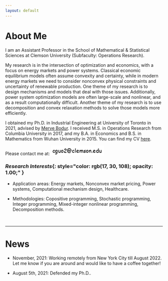 ```yaml
---
layout: default
---
```


# About Me

I am an Assistant Professor in the School of Mathematical & Statistical Sciences at Clemson University (Subfaculty: Operations Research).

My research is in the intersection of optimization and economics, with a focus on energy markets and power systems. Classical economic equilibrium models often assume convexity and certainty, while in modern energy markets we need to consider nonconvex physical constraints and uncertainty of renewable production. One theme of my research is to design mechanisms and models that deal with those issues. Additionally, power system optimization models are often large-scale and nonlinear, and as a result computationally difficult. Another theme of my research is to use decomposition and convex relaxation methods to solve those models more efficiently.
<!-- Using optimization methods such as copositive programming and integer programming, I deal with the challenges of uncertainty and nonconvexity in power grids. I also develop decomposition algorithms to solve the optimization models more efficiently. -->

<!-- My research is in the intersection of optimization and economics, with a focus on nonconvex problems in energy markets and power systems. -->

I obtained my Ph.D. in Industrial Engineering at University of Toronto in 2021, advised by [<u>Merve Bodur</u>](https://sites.google.com/site/mervebodr/). I received M.S. in Operations Research from Columbia University in 2017, and my B.A. in Economics and B.S. in Mathematics from Wuhan University in 2015. You can find my CV [<u>here</u>](/docs/cv_ChengGuo.pdf).

Please contact me at: <img src ="/images/email_comic.png" alt = "email image"/>

### <em>Research Interests</em>{: style="color: rgb(17, 30, 108); opacity: 1.00;" }

* Application areas: Energy markets, Nonconvex market pricing, Power systems, Computational mechanism design, Healthcare.

* Methodologies: Copositive programming, Stochastic programming, Integer programming, Mixed-integer nonlinear programming, Decomposition methods.

&nbsp;

<!-- **Prospective students**: I am actively looking for students with background in optimization, data analytics, energy markets, and computational economics, to start in Fall 2022. If you are interested in working with me, feel free to send me an email and include an introduction of your background & research interests. -->

----------------

# News

* November, 2021: Working remotely from New York City till August 2022. Let me know if you are around and would like to have a coffee together!

* August 5th, 2021: Defended my Ph.D..

<!-- * September 6th, 2021: Staying in New York City for a school year. Let me know if you are around!  -->

<!-- * I will give the talk "Copositive Duality For Discrete Markets And Games" at [<u>Discrete Optimization Talks (DOTs)</u>](https://talks.discreteopt.com/home#h.p8gcs6etflcy), 2:00 p.m. - 4:00 p.m. ET on December 4th, 2020. -->

<!-- * Nov/09/2020: I will be giving the talk "Copositive Programming For Discrete Markets And Games With A Novel Cutting Plane Algorithm" at [<u>2020 INFORMS, session number MC35, Virtual Room 35</u>](https://cattendee.abstractsonline.com/meeting/9022/presentation/6087). Welcome to my talk! -->

<!-- Aug/01/2019: We submitted our paper "Logic-based Benders Decomposition and Binary Decision Diagram Based Approaches for Stochastic Distributed Operating
Room Scheduling". -->
&nbsp;
&nbsp;
&nbsp;
&nbsp;
